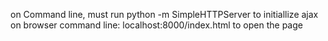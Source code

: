on Command line, must run python -m SimpleHTTPServer to initiallize ajax
on browser command line: localhost:8000/index.html to open the page
